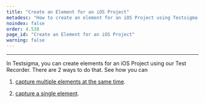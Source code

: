 ```yaml
---
title: "Create an Element for an iOS Project"
metadesc: "How to create an element for an iOS Project using Testsigma’s Recorder."
noindex: false
order: 4.538
page_id: "Create an Element for an iOS Project"
warning: false
---
```


---
In Testsigma, you can create elements for an iOS Project using our Test Recorder. There are 2 ways to do that. See how you can

1. [capture multiple elements at the same time](https://testsigma.com/docs/elements/ios-apps/record-multiple-elements/).
   
2. [capture a single element](https://testsigma.com/docs/elements/ios-apps/capture-single-element/).

